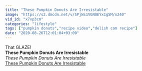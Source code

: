```yaml
---
title: "These Pumpkin Donuts Are Irresistable"
image: "https://s2.dmcdn.net/v/SPjWs1VGN0EYx1g5M/x240"
vid_id: "x7vp3cm"
categories: "lifestyle"
tags: ["pumpkin donuts","recipe video","delish com recipe"]
date: "2020-08-26T12:01:04+03:00"
---
```

That GLAZE!<br><b>These Pumpkin Donuts Are Irresistable</b><br> <i>These Pumpkin Donuts Are Irresistable</i><br> <u>These Pumpkin Donuts Are Irresistable</u>
